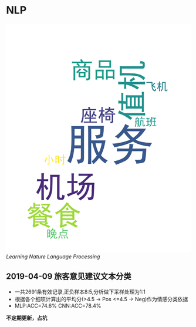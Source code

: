 # NLP
![logo](https://github.com/farewellxj/NLP/blob/master/text.png)
*Learning Nature Language Processing*
## 2019-04-09 旅客意见建议文本分类
- 一共2691条有效记录,正负样本8:5,分析做下采样处理为1:1
- 根据各个细项计算出的平均分(>4.5 -> Pos  <=4.5 -> Neg)作为情感分类依据
- MLP:ACC=74.6% CNN:ACC=78.4%

**不定期更新，占坑**
